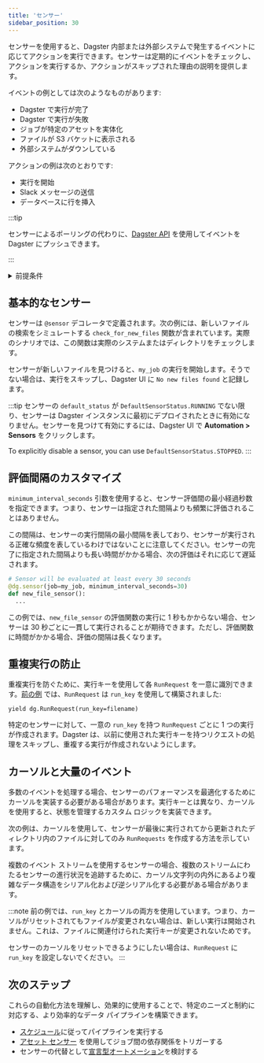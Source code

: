```yaml
---
title: 'センサー'
sidebar_position: 30
---
```


センサーを使用すると、Dagster 内部または外部システムで発生するイベントに応じてアクションを実行できます。センサーは定期的にイベントをチェックし、アクションを実行するか、アクションがスキップされた理由の説明を提供します。

イベントの例としては次のようなものがあります:

- Dagster で実行が完了
- Dagster で実行が失敗
- ジョブが特定のアセットを実体化 
- ファイルが S3 バケットに表示される
- 外部システムがダウンしている

アクションの例は次のとおりです:

- 実行を開始
- Slack メッセージの送信
- データベースに行を挿入

:::tip

センサーによるポーリングの代わりに、[Dagster API](/guides/operate/graphql/) を使用してイベントを Dagster にプッシュできます。

:::

<details>
  <summary>前提条件</summary>

このガイドの手順を実行するには、次のことが必要です:

- [アセット](/guides/build/assets/) に関する知識
- [ジョブ](/guides/build/jobs/) に関する知識

</details>

## 基本的なセンサー

センサーは `@sensor` デコレータで定義されます。次の例には、新しいファイルの検索をシミュレートする `check_for_new_files` 関数が含まれています。実際のシナリオでは、この関数は実際のシステムまたはディレクトリをチェックします。

センサーが新しいファイルを見つけると、`my_job` の実行を開始します。そうでない場合は、実行をスキップし、Dagster UI に `No new files found` と記録します。

<CodeExample path="docs_snippets/docs_snippets/guides/automation/simple-sensor-example.py" language="python" />

:::tip
センサーの `default_status` が `DefaultSensorStatus.RUNNING` でない限り、センサーは Dagster インスタンスに最初にデプロイされたときに有効になりません。センサーを見つけて有効にするには、Dagster UI で **Automation > Sensors** をクリックします。

To explicitly disable a sensor, you can use `DefaultSensorStatus.STOPPED`.
:::

## 評価間隔のカスタマイズ

`minimum_interval_seconds` 引数を使用すると、センサー評価間の​​最小経過秒数を指定できます。つまり、センサーは指定された間隔よりも頻繁に評価されることはありません。

この間隔は、センサーの実行間隔の最小間隔を表しており、センサーが実行される正確な頻度を表しているわけではないことに注意してください。センサーの完了に指定された間隔よりも長い時間がかかる場合、次の評価はそれに応じて遅延されます。

```python
# Sensor will be evaluated at least every 30 seconds
@dg.sensor(job=my_job, minimum_interval_seconds=30)
def new_file_sensor():
  ...
```

この例では、`new_file_sensor` の評価関数の実行に 1 秒もかからない場合、センサーは 30 秒ごとに一貫して実行されることが期待できます。ただし、評価関数に時間がかかる場合、評価の間隔は長くなります。

## 重複実行の防止

重複実行を防ぐために、実行キーを使用して各 `RunRequest` を一意に識別できます。[前の例](#basic-sensor) では、`RunRequest` は `run_key` を使用して構築されました:

```
yield dg.RunRequest(run_key=filename)
```

特定のセンサーに対して、一意の `run_key` を持つ `RunRequest` ごとに 1 つの実行が作成されます。Dagster は、以前に使用された実行キーを持つリクエストの処理をスキップし、重複する実行が作成されないようにします。

## カーソルと大量のイベント

多数のイベントを処理する場合、センサーのパフォーマンスを最適化するためにカーソルを実装する必要がある場合があります。実行キーとは異なり、カーソルを使用すると、状態を管理するカスタム ロジックを実装できます。

次の例は、カーソルを使用して、センサーが最後に実行されてから更新されたディレクトリ内のファイルに対してのみ `RunRequests` を作成する方法を示しています。

<CodeExample path="docs_snippets/docs_snippets/guides/automation/sensor-cursor.py" language="python" />

複数のイベント ストリームを使用するセンサーの場合、複数のストリームにわたるセンサーの進行状況を追跡するために、カーソル文字列の内外にあるより複雑なデータ構造をシリアル化および逆シリアル化する必要がある場合があります。

:::note
前の例では、`run_key` とカーソルの両方を使用しています。つまり、カーソルがリセットされてもファイルが変更されない場合は、新しい実行は開始されません。これは、ファイルに関連付けられた実行キーが変更されないためです。

センサーのカーソルをリセットできるようにしたい場合は、`RunRequest` に `run_key` を設定しないでください。
:::

## 次のステップ

これらの自動化方法を理解し、効果的に使用することで、特定のニーズと制約に対応する、より効率的なデータ パイプラインを構築できます。

- [スケジュール](/guides/automate/schedules)に従ってパイプラインを実行する
- [アセット センサー](/guides/automate/asset-sensors) を使用してジョブ間の依存関係をトリガーする
- センサーの代替として[宣言型オートメーション](/guides/automate/declarative-automation)を検討する
